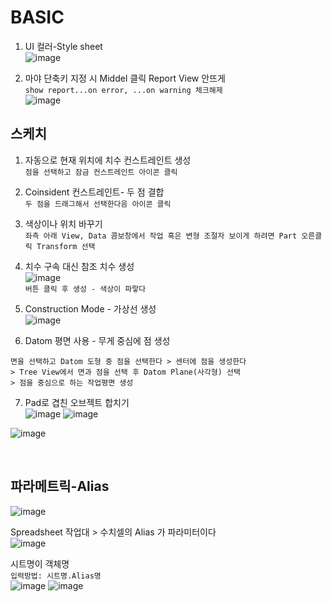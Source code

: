 BASIC
=======
1. UI 컬러-Style sheet  
![image](https://user-images.githubusercontent.com/30430227/131780961-02d097a0-22f2-48e0-bbca-710de3ad50fd.png)  

2. 마야 단축키 지정 시 Middel 클릭 Report View 안뜨게  
`show report...on error, ...on warning 체크해제`  
![image](https://user-images.githubusercontent.com/30430227/131781121-c186f8fa-a93c-4beb-8122-109e10ea2daa.png)  


스케치
--------
1. 자동으로 현재 위치에 치수 컨스트레인트 생성  
`점을 선택하고 잠금 컨스트레인트 아이콘 클릭 `  

2. Coinsident 컨스트레인트- 두 점 결합  
`두 점을 드래그해서 선택한다음 아이콘 클릭`  

3. 색상이나 위치 바꾸기  
`좌측 아래 View, Data 콤보창에서 작업 혹은 변형 조절자 보이게 하려면 Part 오른클릭 Transform 선택`  

4. 치수 구속 대신 참조 치수 생성  
![image](https://user-images.githubusercontent.com/30430227/131782080-41dd83a4-b94d-4340-9a02-d6fbe01bd68f.png)  
`버튼 클릭 후 생성 - 색상이 파랗다`  

5. Construction Mode - 가상선 생성  
![image](https://user-images.githubusercontent.com/30430227/131782455-7d8a157b-ed44-4528-af9c-3aadad83e4fd.png)  

6. Datom 평면 사용 - 무게 중심에 점 생성  
```
면을 선택하고 Datom 도형 중 점을 선택한다 > 센터에 점을 생성한다 
> Tree View에서 면과 점을 선택 후 Datom Plane(사각형) 선택
> 점을 중심으로 하는 작업평면 생성
```

7. Pad로 겹친 오브젝트 합치기  
![image](https://user-images.githubusercontent.com/30430227/131791690-e69957e2-c31c-41f8-99cb-c606c08e7686.png)
![image](https://user-images.githubusercontent.com/30430227/131791762-d4511337-ee34-4975-a056-884d288aff54.png)  

![image](https://user-images.githubusercontent.com/30430227/131791737-46b5d4b8-b279-46e7-90c4-40e7fe5a5764.png)  

<br>

파라메트릭-Alias
------------------
![image](https://user-images.githubusercontent.com/30430227/131803448-280762e7-ae6e-470a-8da5-44ca3ca4e195.png)  

Spreadsheet 작업대 > 수치셀의 Alias 가 파라미터이다  
![image](https://user-images.githubusercontent.com/30430227/131802727-4c09dafc-e73e-42a0-b5fe-4fa457c455c9.png)  
  
시트명이 객체명  
`입력방법: 시트명.Alias명`  
![image](https://user-images.githubusercontent.com/30430227/131802975-ecdeb743-1f0b-4114-9048-18a62aefcb85.png)
![image](https://user-images.githubusercontent.com/30430227/131803218-31486d60-6f5c-4c90-858c-84a6501ad637.png)  

